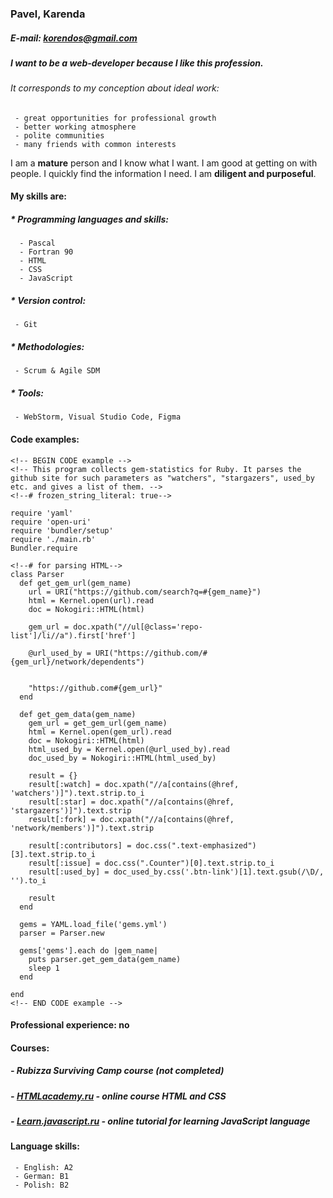 ### Pavel, Karenda
##### E-mail: korendos@gmail.com
##### I want to be a web-developer because I like this profession. 

###### It corresponds to my conception about ideal work:
     - great opportunities for professional growth
     - better working atmosphere
     - polite communities
     - many friends with common interests
   I am a **mature** person and I know what I want. 
   I am good at getting on with people. I quickly find the information I need. 
   I am **diligent and purposeful**.

#### My skills are:

##### * Programming languages and skills:
    
      - Pascal
      - Fortran 90
  	  - HTML
  	  - CSS
  	  - JavaScript
#####  * Version control:
   	 - Git 
#####  * Methodologies:
     - Scrum & Agile SDM
##### * Tools:
     - WebStorm, Visual Studio Code, Figma

#### Code examples: 
	<!-- BEGIN CODE example -->
	<!-- This program collects gem-statistics for Ruby. It parses the github site for such parameters as "watchers", "stargazers", used_by etc. and gives a list of them. -->
	<!--# frozen_string_literal: true-->

	require 'yaml'
	require 'open-uri'
	require 'bundler/setup'
	require './main.rb'
	Bundler.require

	<!--# for parsing HTML-->
	class Parser
	  def get_gem_url(gem_name)
	    url = URI("https://github.com/search?q=#{gem_name}")
	    html = Kernel.open(url).read
	    doc = Nokogiri::HTML(html)

	    gem_url = doc.xpath("//ul[@class='repo-list']/li//a").first['href']

	    @url_used_by = URI("https://github.com/#{gem_url}/network/dependents")
	    

	    "https://github.com#{gem_url}"
	  end

	  def get_gem_data(gem_name)
	    gem_url = get_gem_url(gem_name)
	    html = Kernel.open(gem_url).read
	    doc = Nokogiri::HTML(html)
	    html_used_by = Kernel.open(@url_used_by).read
	    doc_used_by = Nokogiri::HTML(html_used_by)

	    result = {}
	    result[:watch] = doc.xpath("//a[contains(@href, 'watchers')]").text.strip.to_i
	    result[:star] = doc.xpath("//a[contains(@href, 'stargazers')]").text.strip
	    result[:fork] = doc.xpath("//a[contains(@href, 'network/members')]").text.strip

	    result[:contributors] = doc.css(".text-emphasized")[3].text.strip.to_i
	    result[:issue] = doc.css(".Counter")[0].text.strip.to_i
	    result[:used_by] = doc_used_by.css('.btn-link')[1].text.gsub(/\D/, '').to_i

	    result
	  end

	  gems = YAML.load_file('gems.yml')
	  parser = Parser.new

	  gems['gems'].each do |gem_name|
		puts parser.get_gem_data(gem_name)
		sleep 1
	  end

	end
	<!-- END CODE example -->

#### Professional experience: no

#### Courses:
##### - Rubizza Surviving Camp course (_not completed_)
##### - [HTMLacademy.ru](https://HTMLacademy.ru) - online course HTML and CSS
##### - [Learn.javascript.ru](http://learn.javascript.ru) - online tutorial for learning JavaScript language

#### Language skills:
	 - English: A2
	 - German: B1
	 - Polish: B2
